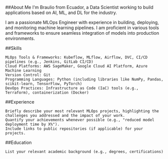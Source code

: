 ##About Me
I'm Braulio from Ecuador, a Data Scientist working to build applications based on AI, ML, and DL for the industry.

I am a passionate MLOps Engineer with experience in building, deploying, and monitoring machine learning pipelines. I am proficient in various tools and frameworks to ensure seamless integration of models into production environments.

##Skills

    MLOps Tools & Frameworks: Kubeflow, MLflow, Airflow, DVC, CI/CD pipelines (e.g., Jenkins, GitLab CI/CD)
    Cloud Platforms: AWS SageMaker, Google Cloud AI Platform, Azure Machine Learning
    Version Control: Git
    Programming Languages: Python (including libraries like NumPy, Pandas, scikit-learn, TensorFlow, PyTorch)
    DevOps Practices: Infrastructure as Code (IaC) tools (e.g., Terraform), containerization (Docker)

##Experience

    Briefly describe your most relevant MLOps projects, highlighting the challenges you addressed and the impact of your work.
    Quantify your achievements whenever possible (e.g., "reduced model deployment time by X%").
    Include links to public repositories (if applicable) for your projects.

##Education

    List your relevant academic background (e.g., degrees, certifications)



